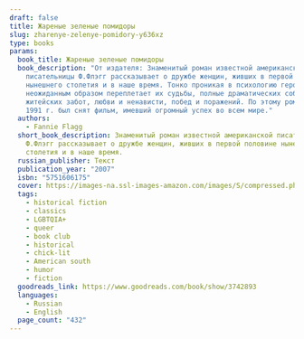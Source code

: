 ```yaml
---
draft: false
title: Жареные зеленые помидоры
slug: zharenye-zelenye-pomidory-y636xz
type: books
params:
  book_title: Жареные зеленые помидоры
  book_description: "От издателя: Знаменитый роман известной американской
    писательницы Ф.Флэгг рассказывает о дружбе женщин, живших в первой половине
    нынешнего столетия и в наше время. Тонко проникая в психологию героев, автор
    неожиданным образом переплетает их судьбы, полные драматических событий и
    житейских забот, любви и ненависти, побед и поражений. По этому роману в
    1991 г. был снят фильм, имевший огромный успех во всем мире."
  authors:
    - Fannie Flagg
  short_book_description: Знаменитый роман известной американской писательницы
    Ф.Флэгг рассказывает о дружбе женщин, живших в первой половине нынешнего
    столетия и в наше время.
  russian_publisher: Текст
  publication_year: "2007"
  isbn: "5751606175"
  cover: https://images-na.ssl-images-amazon.com/images/S/compressed.photo.goodreads.com/books/1218410084i/3742893.jpg
  tags:
    - historical fiction
    - classics
    - LGBTQIA+
    - queer
    - book club
    - historical
    - chick-lit
    - American south
    - humor
    - fiction
  goodreads_link: https://www.goodreads.com/book/show/3742893
  languages:
    - Russian
    - English
  page_count: "432"
---
```

